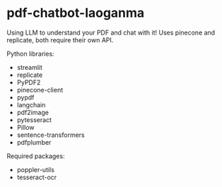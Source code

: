 # pdf-chatbot-laoganma
Using LLM to understand your PDF and chat with it!
Uses pinecone and replicate, both require their own API.

Python libraries:
- streamlit
- replicate
- PyPDF2
- pinecone-client
- pypdf
- langchain
- pdf2image
- pytesseract
- Pillow 
- sentence-transformers
- pdfplumber

Required packages:
- poppler-utils
- tesseract-ocr

